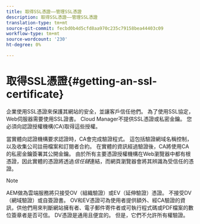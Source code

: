 ```yaml
---
title: 取得SSL憑證——管理SSL憑證
description: 取得SSL憑證——管理SSL憑證
translation-type: tm+mt
source-git-commit: fecbd0b4d5cfd8aa970c235c79158bea44403c09
workflow-type: tm+mt
source-wordcount: '230'
ht-degree: 0%

---
```



# 取得SSL憑證{#getting-an-ssl-certificate}

企業使用SSL憑證來保護其網站的安全，並讓客戶信任他們。 為了使用SSL協定，Web伺服器需要使用SSL證書。 Cloud Manager不提供SSL憑證或私密金鑰。 您必須向認證授權機構(CA)取得這些授權。

當實體向認證機構要求認證時，CA會完成驗證程式。 這包括驗證網域名稱控制，以及收集公司註冊檔案和訂閱者合約。 在實體的資訊經過驗證後，CA將使用CA的私密金鑰簽署其公開金鑰。 由於所有主要憑證授權機構在Web瀏覽器中都有根憑證，因此實體的憑證將透過&#x200B;*信任鏈*&#x200B;連結，而網頁瀏覽器會將其辨識為受信任的憑證。

>[!NOTE]
>AEM做為雲端服務將只接受OV（組織驗證）或EV（延伸驗證）憑證。 不接受DV（網域驗證）或自簽證書。 OV和EV憑證可為使用者提供額外、經CA驗證的資訊，供他們用來判斷網站擁有者、電子郵件寄件者或可執行程式碼或PDF檔案的數位簽章者是否可信。 DV憑證是通用且便宜的。 但是，它們不允許所有權驗證。


